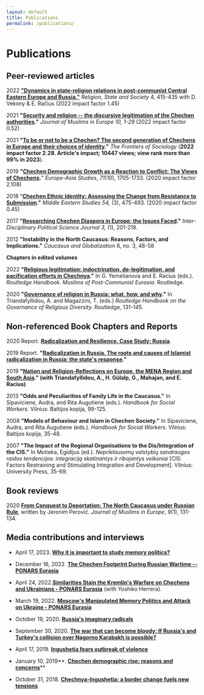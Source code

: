 ```yaml
---
layout: default
title: Publications
permalink: /publications/
---
```


# Publications
## Peer-reviewed articles

2022 **["Dynamics in state-religion relations in post-communist Central Eastern Europe and Russia."](https://doi.org/10.1080/09637494.2022.2127591)** *Religion, State and Society* 4, 415-435 with D. Vekony & E. Račius (2022 impact factor 1.45)

2021 **"[Security and religion -- the discursive legitimation of the Chechen authorities](https://brill.com/view/journals/jome/10/3/article-p247_2.xml)."** *Journal of Muslims in Europe 10, 1-29* (2022 impact factor 0.52)

2021 **"[To be or not to be a Chechen? The second generation of Chechens in Europe and their choices of identity](https://doi.org/10.3389/fsoc.2021.631961)."** *The Frontiers of Sociology* (**2022 impact factor 2.28. Article's impact; 10447 views; view rank more than 99% in 2023**).

2019 **"[Chechen Demographic Growth as a Reaction to Conflict: The Views of Chechens](https://doi.org/10.1080/09668136.2019.1602593).**" *Europe-Asia Studies*, *71*(10), 1705-1733. (2020 impact factor 2.108)

2018 "**[Chechen Ethnic Identity: Assessing the Change from Resistance to Submission](https://doi.org/10.1080/00263206.2018.1423967)."** *Middle Eastern Studies 54,* (3), 475-493. (2020 impact factor 0.45)

2017 **"[Researching Chechen Diaspora in Europe: the Issues Faced](http://siba-ese.unisalento.it/index.php/idps/article/view/17314)."** *Inter-Disciplinary Political Science Journal 3,* (1), 201-218.

2012 **"Instability in the North Caucasus: Reasons, Factors, and Implications."** *Caucasus and Globalization* 6, no. 3, 48-58

**Chapters in edited volumes**

2022 **"[Religious legitimation: indoctrination, de-legitimation, and pacification efforts in Chechnya](https://www.taylorfrancis.com/chapters/edit/10.4324/9781003090632-6/religious-self-legitimation-indoctrination-pacification-efforts-chechen-government-marat-iliyasov)."** In G. Yemelianova and E. Racius (eds.). *Routledge Handbook. Muslims of Post-Communist Eurasia*. Routledge.

2020 **"[Governance of religion in Russia: what, how, and why](https://www.taylorfrancis.com/chapters/edit/10.4324/9781003083405-15/russia-marat-iliyasov)."** In Triandafyllidou, A. and Magazzini, T. (eds.) *Routledge Handbook on the Governance of Religious Diversity.* Routledge, 131-145.

## Non-referenced Book Chapters and Reports

2020 Report. **[Radicalization and Resilience. Case Study: Russia](http://grease.eui.eu/wp-content/uploads/sites/8/2020/10/WP4-Report_Russia-1.pdf)**. 

2019 Report. **"[Radicalization in Russia. The roots and causes of Islamist radicalization in Russia: the state's response](http://grease.eui.eu/wp-content/uploads/sites/8/2019/10/Russia-Report.pdf)."**

2019 **"[Nation and Religion-Reflections on Europe, the MENA Region and South Asia](http://grease.eui.eu/wp-content/uploads/sites/8/2019/05/GREASE-concept-paper_D1.3_Nation-and-Religion_30May2019_FINAL1-2.pdf)." (with Triandafyllidou, A., H. Gülalp, G., Mahajan, and E. Racius)**

2013 **"Odds and Peculiarities of Family Life in the Caucasus."** In Sipaviciene, Audra, and Rita Augutiene (eds.). *Handbook for Social Workers*. Vilnius: Baltijos kopija, 99-125.

2008 **"Models of Behaviour and Islam in Chechen Society."** In Sipaviciene, Audra, and Rita Augutiene (eds.). *Handbook for Social Workers*. Vilnius: Baltijos kopija, 35-48.

2007 **"The Impact of the Regional Organisations to the Dis/Integration of the CIS."** In Motieka, Egidijus (ed.). *Nepriklausomų valstybių sandraugos raidos tendencijos: integraciją skatinantys ir ribojantys veiksniai* [CIS: Factors Restraining and Stimulating Integration and Development]. Vilnius: University Press, 35-69.

## Book reviews

2020 [**From Conquest to Deportation: The North Caucasus under Russian Rule**](https://doi.org/10.1163/22117954-12341414), written by Jeronim Perović. *Journal of Muslims in Europe*, *9*(1), 131-134.

## Media contributions and interviews

- April 17, 2023. [**Why it is important to study memory politics?**](https://sites.miamioh.edu/havighurst/2023/04/17/why-it-is-important-to-study-memory-politics/) 

- December 16, 2022. [**The Chechen Footprint During Russian Wartime  -- PONARS Eurasia**](https://www.ponarseurasia.org/the-chechen-footprint-during-russian-wartime/)

-  April 24, 2022.[**Similarities Stain the Kremlin's Warfare on Chechens and Ukrainians - PONARS Eurasia**](https://www.ponarseurasia.org/similarities-stain-the-kremlins-warfare-on-chechens-and-ukrainians/) (with Yoshiko Herrera).

- March 19, 2022. [**Moscow's Manipulated Memory Politics and Attack on Ukraine - PONARS Eurasia**](https://www.ponarseurasia.org/moscows-manipulated-memory-politics-and-attack-on-ukraine/)

- October 19, 2020. [**Russia's imaginary radicals**](https://www.opendemocracy.net/en/global-extremes/russias-imaginary-radicals/)

- September 30, 2020. **[**The war that can become bloody: If Russia's and Turkey's collision over Nagorno Karabakh is possible?**](https://www.delfi.lt/news/daily/lithuania/karas-kuris-gali-tapti-itin-kruvinas-ar-imanomas-turkijos-ir-rusijos-susidurimo-scenarijus.d?id=85369313&fbclid=IwAR22v91Mo8nqrRvAA9fJgukbCKyl-a78dAEv_Z69taBEEMEflyvTLeEi5fM)**

- April 17, 2019. [**Ingushetia fears outbreak of violence**](https://www.balcanicaucaso.org/eng/Areas/Ingushetia/Ingushetia-fears-outbreaks-of-violence-194009)

- January 10, 2019**. [**Chechen demographic rise: reasons and concerns**](https://www.balcanicaucaso.org/eng/Areas/Chechnya/Chechen-demographic-rise-reasons-and-concerns-191886)**

- October 31, 2018. **[Chechnya-Ingushetia: a border change fuels new tensions](https://www.balcanicaucaso.org/eng/Areas/Chechnya/Chechnya-Ingushetia-a-border-change-fuels-new-tensions-190905)** 
